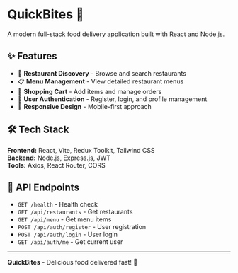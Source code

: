 ﻿# QuickBites 🍔

A modern full-stack food delivery application built with React and Node.js.

## ✨ Features

- 🍕 **Restaurant Discovery** - Browse and search restaurants
- 📋 **Menu Management** - View detailed restaurant menus
- 🛒 **Shopping Cart** - Add items and manage orders
- 👤 **User Authentication** - Register, login, and profile management
- 📱 **Responsive Design** - Mobile-first approach

## 🛠️ Tech Stack

**Frontend:** React, Vite, Redux Toolkit, Tailwind CSS <br>
**Backend:** Node.js, Express.js, JWT <br>
**Tools:** Axios, React Router, CORS

## 🔗 API Endpoints

- `GET /health` - Health check
- `GET /api/restaurants` - Get restaurants
- `GET /api/menu` - Get menu items
- `POST /api/auth/register` - User registration
- `POST /api/auth/login` - User login
- `GET /api/auth/me` - Get current user

---

**QuickBites** - Delicious food delivered fast! 🚚

